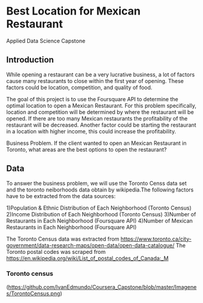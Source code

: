 # Best Location for Mexican Restaurant
Applied Data Science Capstone

## Introduction

While opening a restaurant can be a very lucrative business, a lot of factors cause many restaurants to close within the first year of opening. These factors could be location, competition, and quality of food.  

The goal of this project is to use the Foursquare API to determine the optimal location to open a Mexican Restaurant. For this problem specifically, location and competition will be determined by where the restaurant will be opened. If there are too many Mexican restaurants the profitability of the restaurant will be decreased. Another factor could be starting the restaurant in a location with higher income, this could increase the profitability.

Business Problem.  If the client wanted to open an Mexican Restaurant in Toronto, what areas are the best options to open the restaurant?

## Data

To answer the business problem, we will use the Toronto Censs data set and the toronto neiborhoods data obtain by wikipedia.The following factors have to be extracted from the data sources:

1)Population & Ethnic Distribution of Each Neighborhood (Toronto Census)
2)Income Distribution of Each Neighborhood (Toronto Census)
3)Number of Restaurants in Each Neighborhood (Foursquare API)
4)Number of Mexican Restaurants in Each Neighborhood (Foursquare API)

The Toronto Census data was extracted from https://www.toronto.ca/city-government/data-research-maps/open-data/open-data-catalogue/
The Toronto postal codes was scraped from https://en.wikipedia.org/wiki/List_of_postal_codes_of_Canada:_M

### Toronto census
(https://github.com/IvanEdmundo/Coursera_Capstone/blob/master/Imagenes/TorontoCensus.png)


